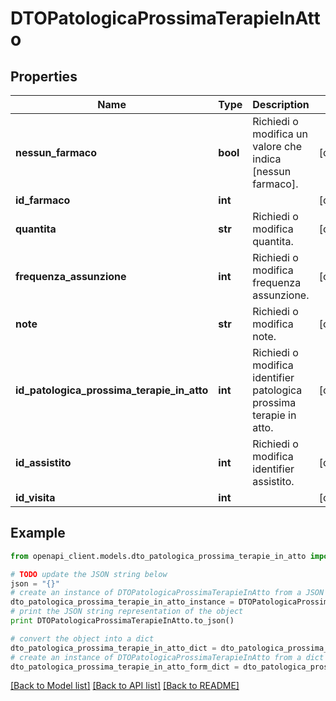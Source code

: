 # DTOPatologicaProssimaTerapieInAtto



## Properties

Name | Type | Description | Notes
------------ | ------------- | ------------- | -------------
**nessun_farmaco** | **bool** | Richiedi o modifica un valore che indica [nessun farmaco]. | [optional] 
**id_farmaco** | **int** |  | [optional] 
**quantita** | **str** | Richiedi o modifica quantita. | [optional] 
**frequenza_assunzione** | **int** | Richiedi o modifica frequenza assunzione. | [optional] 
**note** | **str** | Richiedi o modifica note. | [optional] 
**id_patologica_prossima_terapie_in_atto** | **int** | Richiedi o modifica identifier patologica prossima terapie in atto. | [optional] 
**id_assistito** | **int** | Richiedi o modifica identifier assistito. | [optional] 
**id_visita** | **int** |  | [optional] 

## Example

```python
from openapi_client.models.dto_patologica_prossima_terapie_in_atto import DTOPatologicaProssimaTerapieInAtto

# TODO update the JSON string below
json = "{}"
# create an instance of DTOPatologicaProssimaTerapieInAtto from a JSON string
dto_patologica_prossima_terapie_in_atto_instance = DTOPatologicaProssimaTerapieInAtto.from_json(json)
# print the JSON string representation of the object
print DTOPatologicaProssimaTerapieInAtto.to_json()

# convert the object into a dict
dto_patologica_prossima_terapie_in_atto_dict = dto_patologica_prossima_terapie_in_atto_instance.to_dict()
# create an instance of DTOPatologicaProssimaTerapieInAtto from a dict
dto_patologica_prossima_terapie_in_atto_form_dict = dto_patologica_prossima_terapie_in_atto.from_dict(dto_patologica_prossima_terapie_in_atto_dict)
```
[[Back to Model list]](../README.md#documentation-for-models) [[Back to API list]](../README.md#documentation-for-api-endpoints) [[Back to README]](../README.md)


